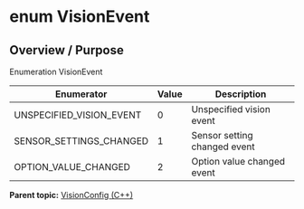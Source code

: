 # enum VisionEvent

## Overview / Purpose

Enumeration VisionEvent

|Enumerator|Value|Description|
|----------|-----|-----------|
|UNSPECIFIED\_VISION\_EVENT|0|Unspecified vision event|
|SENSOR\_SETTINGS\_CHANGED|1|Sensor setting changed event|
|OPTION\_VALUE\_CHANGED|2|Option value changed event|

**Parent topic:** [VisionConfig \(C++\)](../../summary_pages/VisionConfig.md)


